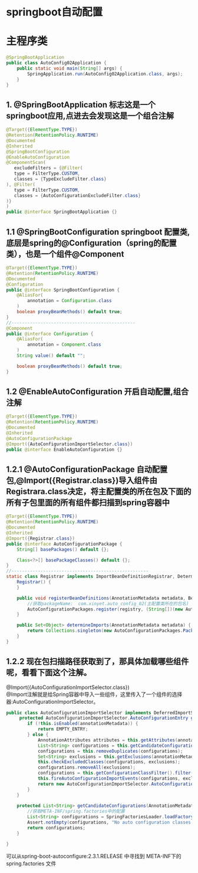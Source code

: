 # springboot自动配置

# 主程序类
```java
@SpringBootApplication
public class AutoConfig02Application {
    public static void main(String[] args) {
        SpringApplication.run(AutoConfig02Application.class, args);
    }
}
```


## 1. @SpringBootApplication 标志这是一个springboot应用,点进去会发现这是一个组合注解
 ```java
@Target({ElementType.TYPE})
@Retention(RetentionPolicy.RUNTIME)
@Documented
@Inherited
@SpringBootConfiguration
@EnableAutoConfiguration
@ComponentScan(
    excludeFilters = {@Filter(
    type = FilterType.CUSTOM,
    classes = {TypeExcludeFilter.class}
), @Filter(
    type = FilterType.CUSTOM,
    classes = {AutoConfigurationExcludeFilter.class}
)}
)
public @interface SpringBootApplication {}
```
## 1.1 @SpringBootConfiguration springboot 配置类,底层是spring的@Configuration（spring的配置类），也是一个组件@Component
```java
@Target({ElementType.TYPE})
@Retention(RetentionPolicy.RUNTIME)
@Documented
@Configuration
public @interface SpringBootConfiguration {
    @AliasFor(
        annotation = Configuration.class
    )
    boolean proxyBeanMethods() default true;
}
//-----------------------------------------------
@Component
public @interface Configuration {
    @AliasFor(
        annotation = Component.class
    )
    String value() default "";

    boolean proxyBeanMethods() default true;
}
```
## 1.2 @EnableAutoConfiguration 开启自动配置,组合注解
```java
@Target({ElementType.TYPE})
@Retention(RetentionPolicy.RUNTIME)
@Documented
@Inherited
@AutoConfigurationPackage
@Import({AutoConfigurationImportSelector.class})
public @interface EnableAutoConfiguration {}
```
## 1.2.1 @AutoConfigurationPackage 自动配置包,@Import({Registrar.class})导入组件由Registrara.class决定，**将主配置类的所在包及下面的所有子包里面的所有组件都扫描到spring容器中**
```java
@Target({ElementType.TYPE})
@Retention(RetentionPolicy.RUNTIME)
@Documented
@Inherited
@Import({Registrar.class})
public @interface AutoConfigurationPackage {
    String[] basePackages() default {};

    Class<?>[] basePackageClasses() default {};
}
//----------------------------------------------------
static class Registrar implements ImportBeanDefinitionRegistrar, DeterminableImports {
    Registrar() {
    }

    public void registerBeanDefinitions(AnnotationMetadata metadata, BeanDefinitionRegistry registry) {
        //获取packageName:  com.xinyet.auto_config_02(主配置类所在的包名)
        AutoConfigurationPackages.register(registry, (String[])(new AutoConfigurationPackages.PackageImports(metadata)).getPackageNames().toArray(new String[0]));
    }

    public Set<Object> determineImports(AnnotationMetadata metadata) {
        return Collections.singleton(new AutoConfigurationPackages.PackageImports(metadata));
    }
}
```
## 1.2.2 现在包扫描路径获取到了，那具体加载哪些组件呢，看看下面这个注解。
@Import({AutoConfigurationImportSelector.class})  
@Import注解就是给Spring容器中导入一些组件，这里传入了一个组件的选择器:AutoConfigurationImportSelector。
```java
public class AutoConfigurationImportSelector implements DeferredImportSelector, BeanClassLoaderAware, ResourceLoaderAware, BeanFactoryAware, EnvironmentAware, Ordered {
     protected AutoConfigurationImportSelector.AutoConfigurationEntry getAutoConfigurationEntry(AnnotationMetadata annotationMetadata) {
        if (!this.isEnabled(annotationMetadata)) {
            return EMPTY_ENTRY;
        } else {
            AnnotationAttributes attributes = this.getAttributes(annotationMetadata);
            List<String> configurations = this.getCandidateConfigurations(annotationMetadata, attributes);//获取类路径下的配置文件的方法
            configurations = this.removeDuplicates(configurations);
            Set<String> exclusions = this.getExclusions(annotationMetadata, attributes);
            this.checkExcludedClasses(configurations, exclusions);
            configurations.removeAll(exclusions);
            configurations = this.getConfigurationClassFilter().filter(configurations);
            this.fireAutoConfigurationImportEvents(configurations, exclusions);
            return new AutoConfigurationImportSelector.AutoConfigurationEntry(configurations, exclusions);
        }
    }
    
    protected List<String> getCandidateConfigurations(AnnotationMetadata metadata, AnnotationAttributes attributes) {
        //获取META-INF/spring.factories中的配置
        List<String> configurations = SpringFactoriesLoader.loadFactoryNames(this.getSpringFactoriesLoaderFactoryClass(), this.getBeanClassLoader());
        Assert.notEmpty(configurations, "No auto configuration classes found in META-INF/spring.factories. If you are using a custom packaging, make sure that file is correct.");
        return configurations;
    }

}
```
 可以从spring-boot-autoconfigure:2.3.1.RELEASE 中寻找到 META-INF下的 spring.factories 文件 
 